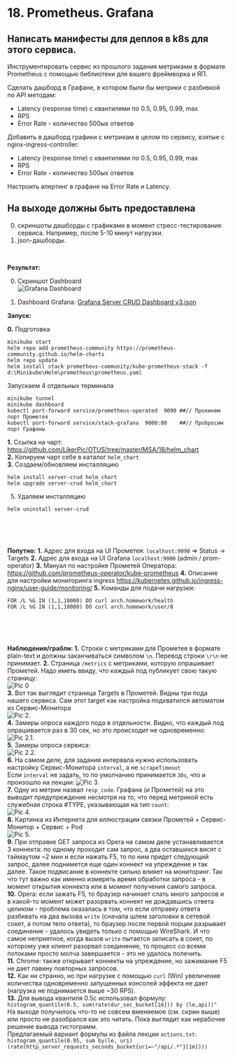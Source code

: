 # 18. Prometheus. Grafana

## Написать манифесты для деплоя в k8s для этого сервиса.

Инструментировать сервис из прошлого задания метриками в формате Prometheus с помощью библиотеки для вашего фреймворка и ЯП.

Сделать дашборд в Графане, в котором были бы метрики с разбивкой по API методам:
- Latency (response time) с квантилями по 0.5, 0.95, 0.99, max
- RPS
- Error Rate - количество 500ых ответов

Добавить в дашборд графики с метрикам в целом по сервису, взятые с nginx-ingress-controller:
- Latency (response time) с квантилями по 0.5, 0.95, 0.99, max
- RPS
- Error Rate - количество 500ых ответов

Настроить алертинг в графане на Error Rate и Latency.




## На выходе должны быть предоставлена

0) скриншоты дашборды с графиками в момент стресс-тестирования сервиса. Например, после 5-10 минут нагрузки.
1) json-дашборды.
<BR>

**Результат:**

0) Скриншот Dashboard<BR>
![Grafana Dashboard](https://github.com/LikerPic/OTUS/blob/master/MSA/18/Pic%201.%20Grafana%20Dashboard.png)<BR>

1) Dashboard Grafana: [Grafana Server CRUD Dashboard v3.json](https://github.com/LikerPic/OTUS/blob/master/MSA/18/Grafana%20Server%20CRUD%20Dashboard%20v3.json)


**Запуск:**

**0.** Подготовка
```console
minikube start
helm repo add prometheus-community https://prometheus-community.github.io/helm-charts
helm repo update
helm install stack prometheus-community/kube-prometheus-stack -f d:\Minikube\Helm\prometheus\prometheus.yaml 
```

Запускаем 4 отдельных терминала 
```console
minikube tunnel
minikube dashboard
kubectl port-forward service/prometheus-operated  9090 ##// Прокинем порт Прометея
kubectl port-forward service/stack-grafana  9000:80    ##// Пробросим порт Графаны
```

**1.** Ссылка на чарт: https://github.com/LikerPic/OTUS/tree/master/MSA/18/helm_chart<BR>
**2.** Копируем чарт себе в каталог `helm_chart`<BR>
**3.** Создаем/обновляем инсталляцию
```console
helm install server-crud helm_chart
helm upgrade server-crud helm_chart
```
5. Удаляем инсталляцию
```console
helm uninstall server-crud
```
<BR><BR><BR>

**Попутно:**
**1.** Адрес для входа на UI Прометея: `localhost:9090` => Status -> Targets
**2.** Адрес для входа на UI Grafana  `localhost:9000` (admin / prom-operator)
**3.** Мануал по настройке Прометей Оператора: https://github.com/prometheus-operator/kube-prometheus
**4.** Описание для настройки мониторинга ingress https://kubernetes.github.io/ingress-nginx/user-guide/monitoring/
**5.** Команды для подачи нагрузки:
```console
FOR /L %G IN (1,1,10000) DO curl arch.homework/health
FOR /L %G IN (1,1,10000) DO curl arch.homework/user/8
```
<BR><BR><BR>

**Наблюдения/грабли:**
**1.** Строки с метриками для Прометея в формате plain-text и должны заканчиваться символом `\n`. Перевод строки `\r\n` не принимает.
**2.** Страница `/metrics` с метриками, которую опрашивает Прометей. Надо иметь ввиду, что каждый под публикует свою такую страницу:<BR>
![Pic 0](https://github.com/LikerPic/OTUS/blob/master/MSA/18/Pic%200.%20Service%20metrics.png)<BR>
**3.** Вот так выглядит страница Targets в Прометей. Видны три пода нашего сервиса. Сам этот target как настройка подхватился автоматом из Сервис-Монитора<BR>
![Pic 2.](https://github.com/LikerPic/OTUS/blob/master/MSA/18/Pic%202.%20Prometheus%20Targets2.png)<BR>
**4.** Замеры опроса каждого пода в отдельности. Видно, что каждый под опрашивается раз в 30 сек, но это происходит не одновременно:<BR>
![Pic 2.1.](https://github.com/LikerPic/OTUS/blob/master/MSA/18/Pic%202.1.%20ServiceMonitor.%20Scrape%20periods%201.png)<BR>
**5.** Замеры опроса сервиса:<BR>
![Pic 2.2.](https://github.com/LikerPic/OTUS/blob/master/MSA/18/Pic%202.1.%20ServiceMonitor.%20Scrape%20periods%202.png)<BR>
**6.** На самом деле, для задания интервала нужно использовать настройку Сервис-Монитора `interval`, а не `scrapeTimeout`<BR>
Если `interval` не задать, то по умолчанию принимается `30s`, что и произошло на лекции:
![Pic 3.](https://github.com/LikerPic/OTUS/blob/master/MSA/18/Pic%203.%20Mistake.%20scrapeTimeout.png)<BR>
**7.** Одну из метрик назвал `resp_code`. Графана (и Прометей) на это выводит предупреждение несмотря на то, что перед метрикой есть служебная строка #TYPE, указывающая на тип `count`: <BR>
![Pic 4.](https://github.com/LikerPic/OTUS/blob/master/MSA/18/Pic%204.%20Mistake.%20Metric%20name.png)<BR>
**8.** Картинка из Интернета для иллюстрации связки Прометей + Сервис-Монитор + Сервис + Pod<BR>
![Pic 5.](https://github.com/LikerPic/OTUS/blob/master/MSA/18/Pic%205.%20Monitoring%20arch.png)<BR>
**9.** При отправке GET запроса из Opera на самом деле устанавливается 3 коннекта: по одному проходит сам запрос, а два оставшихся висят с таймаутом ~2 мин и если нажать F5, то по ним придет следующий запрос, далее поднимется еще один коннект на упреждение и так далее. Такое подвисание в коннекте сильно влияет на мониторинг. Так что тут важно как именно измерять время обработки запроса - в момент открытия коннекта или в момент получения самого запроса.<BR>
**10.** Opera: если зажать F5, то браузер начинает слать много запросов и в какой-то момент может разорвать коннект не дождавшись ответа целиком - проблема оказалась в том, что если отправку ответа разбивать на два вызова `write` (сначала шлем заголовки в сетевой сокет, а потом тело ответа), то браузер после первой порции разрывает соединение - удалось увидеть только с помощью WireShark. И что самое неприятное, когда вызов `write` пытается записать в сокет, по которому уже клиент разорвал соединение, то процесс со всеми потоками просто молча завершается - это не удалось полечить.<BR>
**11.** Chrome: также открывает коннекты на упреждение, но зажимание F5 не дает лавину повторных запросов.<BR>
**12.** Как ни странно, но при нагрузке с помощью `curl` (Win) увеличение количества одновременно запущенных консолей эффекта не дает (нагрузка не поднимается выше ~30 RPS).<BR>
**13.** Для вывода квантиля 0.5с использовал формулу:<BR>
`histogram_quantile(0.5, sum(rate(dur_sec_bucket[1m])) by (le,api))"`<BR>
На выходе получилось что-то не совсем вменяемое (см. скрин выше) или просто не разобрался как это читать. Пока выглядит как нерабочее решение вывода гистограмм.<BR>
Предлагаемый вариант формулы из файла лекции `actions.txt`:<BR>
`histogram_quantile(0.95, sum by(le, uri) (rate(http_server_requests_seconds_bucket{uri=~"/api/.*"}[1m])))`



